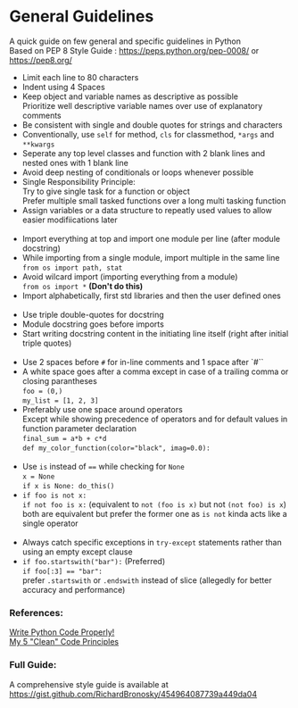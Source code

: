 # General Guidelines
A quick guide on few general and specific guidelines in Python   
Based on PEP 8 Style Guide : https://peps.python.org/pep-0008/ or https://pep8.org/

* Limit each line to 80 characters
* Indent using 4 Spaces
* Keep object and variable names as descriptive as possible   
  Prioritize well descriptive variable names over use of explanatory comments
* Be consistent with single and double quotes for strings and characters
* Conventionally, use `self` for method, `cls` for classmethod, `*args` and `**kwargs`
* Seperate any top level classes and function with 2 blank lines and nested ones with 1 blank line
* Avoid deep nesting of conditionals or loops whenever possible
* Single Responsibility Principle:   
  Try to give single task for a function or object   
  Prefer multiple small tasked functions over a long multi tasking function
* Assign variables or a data structure to repeatly used values to allow easier modifiications later   
  <br>
* Import everything at top and import one module per line (after module docstring)
* While importing from a single module, import multiple in the same line  
  `from os import path, stat`
* Avoid wilcard import (importing everything from a module)  
  `from os import *` **(Don't do this)**
* Import alphabetically, first std libraries and then the user defined ones  
  <br>
* Use triple double-quotes for docstring
* Module docstring goes before imports
* Start writing docstring content in the initiating line itself (right after initial triple quotes)  
  <br>
* Use 2 spaces before `#` for in-line comments and 1 space after `#``
* A white space goes after a comma except in case of a trailing comma or closing parantheses   
  `foo = (0,)`  
  `my_list = [1, 2, 3]`
* Preferably use one space around operators  
  Except while showing precedence of operators and for default values in function parameter declaration  
  `final_sum = a*b + c*d`  
  `def my_color_function(color="black", imag=0.0):`   
  <br>
* Use `is` instead of `==` while checking for `None`  
  `x = None`  
  `if x is None: do_this()`
* `if foo is not x:`  
  `if not foo is x:` (equivalent to `not (foo is x)` but not `(not foo) is x`)  
  both are equivalent but prefer the former one as `is not` kinda acts like a single operator  
  <br>
* Always catch specific exceptions in `try-except` statements rather than using an empty except clause
  <br>
* `if foo.startswith("bar"):`  (Preferred)  
  `if foo[:3] == "bar":`  
  prefer `.startswith` or `.endswith` instead of slice (allegedly for better accuracy and performance)  

### References:
[Write Python Code Properly!](https://www.youtube.com/watch?v=D4_s3q038I0)   
[My 5 "Clean" Code Principles](https://www.youtube.com/watch?v=kfyo-N-xAwE)   

### Full Guide:
A comprehensive style guide is available at https://gist.github.com/RichardBronosky/454964087739a449da04
